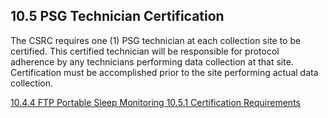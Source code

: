 ## 10.5 PSG Technician Certification

The CSRC requires one (1) PSG technician at each collection site to be certified.  This certified technician will be responsible for protocol adherence by any technicians performing data collection at that site.  Certification must be accomplished prior to the site performing actual data collection.  


<div class="center">
<div class="btn-group">
  <a href=":pages_path:/manuals/portable-sleep-monitoring/10-04-04-ftp.md" class="btn btn-default">
    <span class="glyphicon glyphicon-chevron-left"></span>
    10.4.4 FTP
  </a>

  <a href=":pages_path:/manuals/portable-sleep-monitoring" class="btn btn-default">
    <span class="glyphicon glyphicon-chevron-up"></span>
    Portable Sleep Monitoring
  </a>

  <a href=":pages_path:/manuals/portable-sleep-monitoring/10-05-01-cert-requirements.md" class="btn btn-success">
    10.5.1 Certification Requirements
    <span class="glyphicon glyphicon-chevron-right"></span>
  </a>
</div>
</div>
